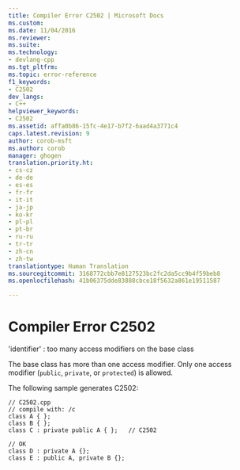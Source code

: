 ```yaml
---
title: Compiler Error C2502 | Microsoft Docs
ms.custom: 
ms.date: 11/04/2016
ms.reviewer: 
ms.suite: 
ms.technology:
- devlang-cpp
ms.tgt_pltfrm: 
ms.topic: error-reference
f1_keywords:
- C2502
dev_langs:
- C++
helpviewer_keywords:
- C2502
ms.assetid: affa0b86-15fc-4e17-b7f2-6aad4a3771c4
caps.latest.revision: 9
author: corob-msft
ms.author: corob
manager: ghogen
translation.priority.ht:
- cs-cz
- de-de
- es-es
- fr-fr
- it-it
- ja-jp
- ko-kr
- pl-pl
- pt-br
- ru-ru
- tr-tr
- zh-cn
- zh-tw
translationtype: Human Translation
ms.sourcegitcommit: 3168772cbb7e8127523bc2fc2da5cc9b4f59beb8
ms.openlocfilehash: 41b06375dde83888cbce18f5632a861e19511587

---
```

# Compiler Error C2502
'identifier' : too many access modifiers on the base class  
  
 The base class has more than one access modifier. Only one access modifier (`public`, `private`, or `protected`) is allowed.  
  
 The following sample generates C2502:  
  
```  
// C2502.cpp  
// compile with: /c  
class A { };  
class B { };  
class C : private public A { };   // C2502  
  
// OK  
class D : private A {};  
class E : public A, private B {};  
```


<!--HONumber=Jan17_HO2-->


